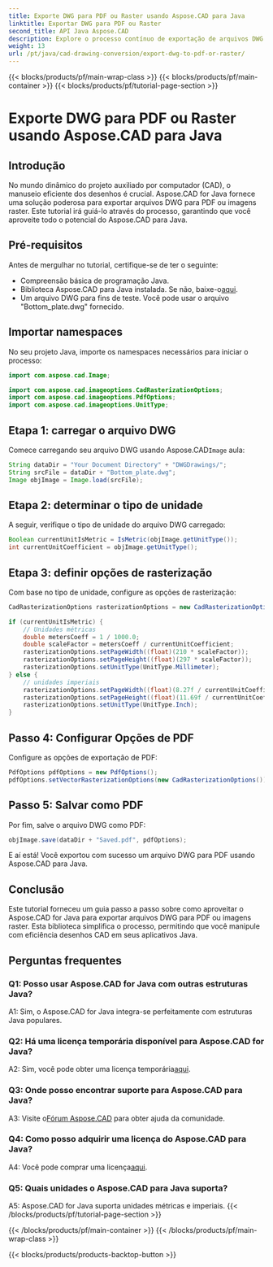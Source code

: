 ```yaml
---
title: Exporte DWG para PDF ou Raster usando Aspose.CAD para Java
linktitle: Exportar DWG para PDF ou Raster
second_title: API Java Aspose.CAD
description: Explore o processo contínuo de exportação de arquivos DWG para PDF ou imagens raster em Java usando Aspose.CAD. Este guia passo a passo garante precisão e eficiência.
weight: 13
url: /pt/java/cad-drawing-conversion/export-dwg-to-pdf-or-raster/
---
```


{{< blocks/products/pf/main-wrap-class >}}
{{< blocks/products/pf/main-container >}}
{{< blocks/products/pf/tutorial-page-section >}}

# Exporte DWG para PDF ou Raster usando Aspose.CAD para Java

## Introdução

No mundo dinâmico do projeto auxiliado por computador (CAD), o manuseio eficiente dos desenhos é crucial. Aspose.CAD for Java fornece uma solução poderosa para exportar arquivos DWG para PDF ou imagens raster. Este tutorial irá guiá-lo através do processo, garantindo que você aproveite todo o potencial do Aspose.CAD para Java.

## Pré-requisitos

Antes de mergulhar no tutorial, certifique-se de ter o seguinte:

- Compreensão básica de programação Java.
-  Biblioteca Aspose.CAD para Java instalada. Se não, baixe-o[aqui](https://releases.aspose.com/cad/java/).
- Um arquivo DWG para fins de teste. Você pode usar o arquivo "Bottom_plate.dwg" fornecido.

## Importar namespaces

No seu projeto Java, importe os namespaces necessários para iniciar o processo:

```java
import com.aspose.cad.Image;

import com.aspose.cad.imageoptions.CadRasterizationOptions;
import com.aspose.cad.imageoptions.PdfOptions;
import com.aspose.cad.imageoptions.UnitType;
```

## Etapa 1: carregar o arquivo DWG

 Comece carregando seu arquivo DWG usando Aspose.CAD`Image` aula:

```java
String dataDir = "Your Document Directory" + "DWGDrawings/";
String srcFile = dataDir + "Bottom_plate.dwg";
Image objImage = Image.load(srcFile);
```

## Etapa 2: determinar o tipo de unidade

A seguir, verifique o tipo de unidade do arquivo DWG carregado:

```java
Boolean currentUnitIsMetric = IsMetric(objImage.getUnitType());
int currentUnitCoefficient = objImage.getUnitType();
```

## Etapa 3: definir opções de rasterização

Com base no tipo de unidade, configure as opções de rasterização:

```java
CadRasterizationOptions rasterizationOptions = new CadRasterizationOptions();

if (currentUnitIsMetric) {
    // Unidades métricas
    double metersCoeff = 1 / 1000.0;
    double scaleFactor = metersCoeff / currentUnitCoefficient;
    rasterizationOptions.setPageWidth((float)(210 * scaleFactor));
    rasterizationOptions.setPageHeight((float)(297 * scaleFactor));
    rasterizationOptions.setUnitType(UnitType.Millimeter);
} else {
    // unidades imperiais
    rasterizationOptions.setPageWidth((float)(8.27f / currentUnitCoefficient));
    rasterizationOptions.setPageHeight((float)(11.69f / currentUnitCoefficient));
    rasterizationOptions.setUnitType(UnitType.Inch);
}
```

## Passo 4: Configurar Opções de PDF

Configure as opções de exportação de PDF:

```java
PdfOptions pdfOptions = new PdfOptions();
pdfOptions.setVectorRasterizationOptions(new CadRasterizationOptions());
```

## Passo 5: Salvar como PDF

Por fim, salve o arquivo DWG como PDF:

```java
objImage.save(dataDir + "Saved.pdf", pdfOptions);
```

E aí está! Você exportou com sucesso um arquivo DWG para PDF usando Aspose.CAD para Java.

## Conclusão

Este tutorial forneceu um guia passo a passo sobre como aproveitar o Aspose.CAD for Java para exportar arquivos DWG para PDF ou imagens raster. Esta biblioteca simplifica o processo, permitindo que você manipule com eficiência desenhos CAD em seus aplicativos Java.

## Perguntas frequentes

### Q1: Posso usar Aspose.CAD for Java com outras estruturas Java?

A1: Sim, o Aspose.CAD for Java integra-se perfeitamente com estruturas Java populares.

### Q2: Há uma licença temporária disponível para Aspose.CAD for Java?

 A2: Sim, você pode obter uma licença temporária[aqui](https://purchase.aspose.com/temporary-license/).

### Q3: Onde posso encontrar suporte para Aspose.CAD para Java?

 A3: Visite o[Fórum Aspose.CAD](https://forum.aspose.com/c/cad/19) para obter ajuda da comunidade.

### Q4: Como posso adquirir uma licença do Aspose.CAD para Java?

 A4: Você pode comprar uma licença[aqui](https://purchase.aspose.com/buy).

### Q5: Quais unidades o Aspose.CAD para Java suporta?

A5: Aspose.CAD for Java suporta unidades métricas e imperiais.
{{< /blocks/products/pf/tutorial-page-section >}}

{{< /blocks/products/pf/main-container >}}
{{< /blocks/products/pf/main-wrap-class >}}

{{< blocks/products/products-backtop-button >}}
